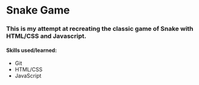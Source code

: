 # Snake Game
### This is my attempt at recreating the classic game of Snake with HTML/CSS and Javascript.
#### Skills used/learned:
- Git
- HTML/CSS
- JavaScript